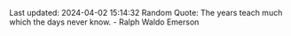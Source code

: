 Last updated: 2024-04-02 15:14:32
Random Quote: The years teach much which the days never know. - Ralph Waldo Emerson